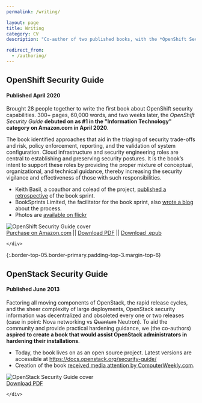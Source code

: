 ```yaml
---
permalink: /writing/

layout: page
title: Writing
category: CV
description: "Co-author of two published books, with the *OpenShift Security Guide* debuting as #1 in Information Technology on Amazon.com in 2020."

redirect_from:
  - /authoring/
---
```


## OpenShift Security Guide
#### Published April 2020
  <div class="">
    <div class="grid-row">
      <div class="tablet:grid-col-7">
        <div class="">
          <p>Brought 28 people together to write the first book about OpenShift security capabilities. 300+ pages, 60,000 words, and two
		  weeks later, the <i>OpenShift Security Guide</i> <b>debuted on as #1 in the "Information Technology"
		  category on Amazon.com in April 2020</b>.</p>
		  <p>The book identified approaches that aid in the triaging of security trade-offs and risk, policy enforcement, reporting, and the validation of system configuration. Cloud infrastructure and security engineering roles are central to establishing and preserving security postures. It is the book’s intent to support these roles by providing the proper mixture of conceptual, organizational, and technical guidance, thereby increasing the security vigilance and effectiveness of those with such responsibilities.</p>
		  <p>
		    <ul>
			  <li>Keith Basil, a coauthor and colead of the project, <a href="https://www.linkedin.com/pulse/how-we-wrote-300-page-security-book-two-weeks-keith-basil/" target="_new">published a retrospective</a> of the book sprint.</li>
			  <li>BookSprints Limited, the facilitator for the book sprint, also <a href="https://www.booksprints.net/book/openshift-security-guide-our-first-virtual-book-sprint/" target="_new">wrote a blog</a> about the process.</li>
			  <li>Photos are <a href="https://www.flickr.com/photos/booksprints/albums/72157714118363882" target="_new">available on flickr</a></li>
			</ul>
		   </p>
        </div>
      </div>
      <div class="tablet:grid-col-5">
        <div class="padding-2 tablet:padding-left-4">
          <img src="{{ site.baseurl }}/assets/img/openshift-security-guide-cover.png" role="img" alt="OpenShift Security Guide cover">
		  <br/>
          <a href="https://www.amazon.com/OpenShift-Security-Guide-Red-Hat-dp-1952790034/dp/1952790034/ref=mt_other?_encoding=UTF8&me=&qid=" target="_new">Purchase on Amazon.com</a> || <a href="{{ site.baseurl }}/assets/files/RedHat-OpenShift-Security-Guide.pdf" target="_new">Download PDF</a> || <a href="{{ site.baseurl }}/assets/files/RedHatOpenShiftSecurityGuide2.epub" target="_new">Download .epub</a>
        </div>
      </div>
  
    </div>
  </div>

  {:.border-top-05.border-primary.padding-top-3.margin-top-6}

## OpenStack Security Guide
#### Published June 2013
  <div class="">
    <div class="grid-row">
      <div class="tablet:grid-col-7">
        <div class="">
          <p>Factoring all moving components of OpenStack, the rapid release cycles,
			and the sheer complexity of large deployments, OpenStack security information
			was decentralized and obsoleted every one or two releases (case in point: Nova
			networking vs <del>Quantum</del> Neutron). To aid the community and provide
			practical hardening guidance, we (the co-authors) <b>aspired to create a book that would assist
			OpenStack administrators in hardening their installations</b>.
		  </p>
		  <p>
		    <ul>
			  <li>Today, the book lives on as an open source project. Latest versions are accessible at <a href="https://docs.openstack.org/security-guide/" target="_new">https://docs.openstack.org/security-guide/</a></li>
			  <li>Creation of the book <a href="https://computerweekly.com/blog/Open-Source-Insider/NSA-joint-author-on-OpenStack-Security-Guidebook" target="_new">received media attention by ComputerWeekly.com</a>.</li>
			</ul>
		   </p>
        </div>
      </div>
      <div class="tablet:grid-col-5">
        <div class="padding-2 tablet:padding-left-4">
          <img src="{{ site.baseurl }}/assets/img/openstack-security-guide-cover.png" role="img" alt="OpenStack Security Guide cover">
		  <br/>
          <a href="{{ site.baseurl }}/assets/files/openstack-security-guide.pdf" target="_new">Download PDF</a>
        </div>
      </div>
  
    </div>
  </div>
  